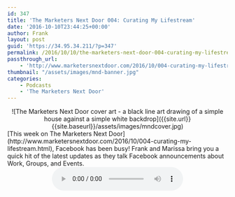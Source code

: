 ```yaml
---
id: 347
title: 'The Marketers Next Door 004: Curating My Lifestream'
date: '2016-10-10T23:44:25+00:00'
author: Frank
layout: post
guid: 'https://34.95.34.211/?p=347'
permalink: /2016/10/10/the-marketers-next-door-004-curating-my-lifestream/
passthrough_url:
    - 'http://www.marketersnextdoor.com/2016/10/004-curating-my-lifestream.html'
thumbnail: "/assets/images/mnd-banner.jpg"
categories:
    - Podcasts
    - 'The Marketers Next Door'
---
```

<div markdown="1" style="text-align: center;">
![The Marketers Next Door cover art - a black line art drawing of a simple house against a simple white backdrop]({{site.url}}{{site.baseurl}}/assets/images/mndcover.jpg)
</div>
[This week on The Marketers Next Door](http://www.marketersnextdoor.com/2016/10/004-curating-my-lifestream.html), Facebook has been busy! Frank and Marissa bring you a quick hit of the latest updates as they talk Facebook announcements about Work, Groups, and Events.

<div markdown="1" style="text-align: center;">
<audio controls>
  <source src="http://dts.podtrac.com/redirect.mp3/archive.org/download/MND004_201610/MND004.mp3" type="audio/mpeg">
  Your browser does not support the audio element.
</audio>
</div>